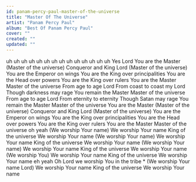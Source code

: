 ```yaml
---
id: panam-percy-paul-master-of-the-universe
title: "Master Of The Universe"
artist: "Panam Percy Paul"
album: "Best Of Panam Percy Paul"
cover: ""
created: ""
updated: ""
---
```


uh uh uh uh uh uh uh uh uh uh uh uh uh uh
Yes Lord You are the Master (Master of the universe)
Conqueror and King Lord (Master of the universe)
You are the Emperor on wings
You are the King over principalities
You are the Head over powers
You are the King over rulers
You are the Master Master of the universe
From age to age Lord
From coast to coast my Lord
Though darkness may rage
You remain the Master Master of the universe
From age to age Lord
From eternity to eternity
Though Satan may rage
You remain the Master Master of the universe
You are the Master (Master of the universe)
Conqueror and King Lord (Master of the universe)
You are the Emperor on wings
You are the King over principalities
You are the Head over powers
You are the King over rulers
You are the Master Master of the universe oh yeah
(We worship Your name) We worship Your name
King of the universe
We worship Your name
(We worship Your name) We worship Your name
King of the universe
We worship Your name
(We worship Your name) We worship Your name
King of the universe
We worship Your name
(We worship You) We worship Your name
King of the universe
We worship Your name eh yeah
Oh Lord we worship You in the  tribe
*
(We worship Your name Lord) We worship Your name
King of the universe
We worship Your name
